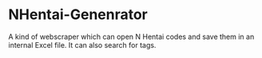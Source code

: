 # NHentai-Genenrator
A kind of webscraper which can open N Hentai codes and save them in an internal Excel file. It can also search for tags.
